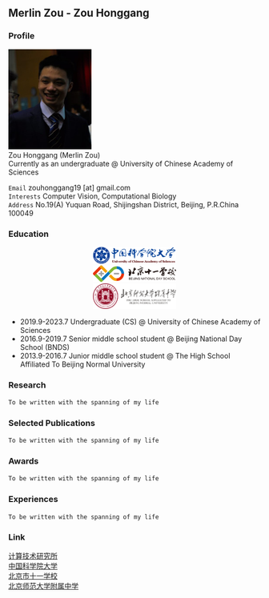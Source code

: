 ## Merlin Zou - Zou Honggang

### Profile
<img src="images/zhaopian.jpg" width="33%"> <br>
Zou Honggang (Merlin Zou) <br>
Currently as an undergraduate @ University of Chinese Academy of Sciences <br>
 
`Email` zouhonggang19 [at] gmail.com <br>
`Interests` Computer Vision, Computational Biology <br>
`Address` No.19(A) Yuquan Road, Shijingshan District, Beijing, P.R.China 100049

### Education
<div align=center>
  <img src="images/guokeda.jpg" width="33%"> <br>
  <img src="images/shiyi.jpg" width="33%"> <br>
  <img src="images/fuzhong.jpg" width="33%"> <br>
</div>

- 2019.9-2023.7 Undergraduate (CS) @ University of Chinese Academy of Sciences
- 2016.9-2019.7 Senior middle school student @ Beijing National Day School (BNDS)
- 2013.9-2016.7 Junior middle school student @ The High School Affiliated To Beijing Normal University

### Research
```markdown
To be written with the spanning of my life
```

### Selected Publications
```markdown
To be written with the spanning of my life
```

### Awards
```markdown
To be written with the spanning of my life
```

### Experiences
```markdown
To be written with the spanning of my life
```

### Link
[计算技术研究所](http://www.ict.ac.cn/) <br>
[中国科学院大学](https://www.ucas.ac.cn/) <br>
[北京市十一学校](http://www.bnds.cn/) <br>
[北京师范大学附属中学](https://www.bjsdfz.com/)
